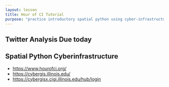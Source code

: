 ```yaml
---
layout: lesson
title: Hour of CI Tutorial
purpose: "practice introductory spatial python using cyber-infrastructure"
---
```


## Twitter Analysis Due today

## Spatial Python Cyberinfrastructure

* https://www.hourofci.org/
* https://cybergis.illinois.edu/
* https://cybergisx.cigi.illinois.edu/hub/login 